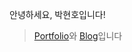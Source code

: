 <p>안녕하세요, 박현호입니다! </p>

> [Portfolio](https://fallacious-cry-7fd.notion.site/Porfolio-1519d3eaf18e8034a857dbd1e61f2da2?pvs=4)와 [Blog]((https://blog.naver.com/asonehino))입니다

<!--[Top Langs](https://github-readme-stats.vercel.app/api/top-langs/?username=asonehino&layout=compact)-->
